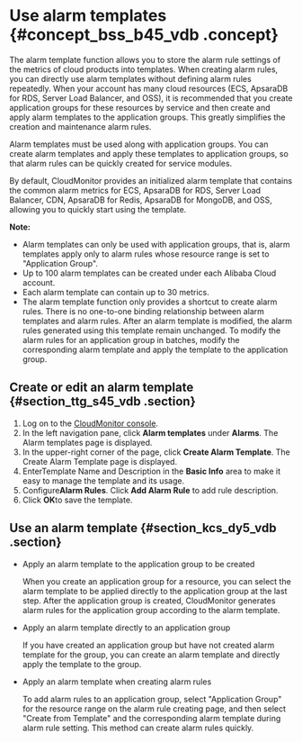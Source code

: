 # Use alarm templates {#concept_bss_b45_vdb .concept}

The alarm template function allows you to store the alarm rule settings of the metrics of cloud products into templates. When creating alarm rules, you can directly use alarm templates without defining alarm rules repeatedly. When your account has many cloud resources \(ECS, ApsaraDB for RDS, Server Load Balancer, and OSS\), it is recommended that you create application groups for these resources by service and then create and apply alarm templates to the application groups. This greatly simplifies the creation and maintenance alarm rules.

Alarm templates must be used along with application groups. You can create alarm templates and apply these templates to application groups, so that alarm rules can be quickly created for service modules.

By default, CloudMonitor provides an initialized alarm template that contains the common alarm metrics for ECS, ApsaraDB for RDS, Server Load Balancer, CDN, ApsaraDB for Redis, ApsaraDB for MongoDB, and OSS, allowing you to quickly start using the template.

**Note:** 

-   Alarm templates can only be used with application groups, that is, alarm templates apply only to alarm rules whose resource range is set to "Application Group".
-   Up to 100 alarm templates can be created under each Alibaba Cloud account.
-   Each alarm template can contain up to 30 metrics.
-   The alarm template function only provides a shortcut to create alarm rules. There is no one-to-one binding relationship between alarm templates and alarm rules. After an alarm template is modified, the alarm rules generated using this template remain unchanged. To modify the alarm rules for an application group in batches, modify the corresponding alarm template and apply the template to the application group.

## Create or edit an alarm template {#section_ttg_s45_vdb .section}

1.  Log on to the [CloudMonitor console](https://partners-intl.console.aliyun.com/#/cms).
2.  In the left navigation pane, click **Alarm templates** under **Alarms**. The Alarm templates page is displayed.
3.  In the upper-right corner of the page, click **Create Alarm Template**. The Create Alarm Template page is displayed.
4.  EnterTemplate Name and Description in the **Basic Info** area to make it easy to manage the template and its usage.
5.  Configure**Alarm Rules**. Click **Add Alarm Rule** to add rule description.
6.  Click **OK**to save the template.

## Use an alarm template {#section_kcs_dy5_vdb .section}

-   Apply an alarm template to the application group to be created

    When you create an application group for a resource, you can select the alarm template to be applied directly to the application group at the last step. After the application group is created, CloudMonitor generates alarm rules for the application group according to the alarm template.

-   Apply an alarm template directly to an application group

    If you have created an application group but have not created alarm template for the group, you can create an alarm template and directly apply the template to the group.

-   Apply an alarm template when creating alarm rules

    To add alarm rules to an application group, select "Application Group" for the resource range on the alarm rule creating page, and then select "Create from Template" and the corresponding alarm template during alarm rule setting. This method can create alarm rules quickly.



